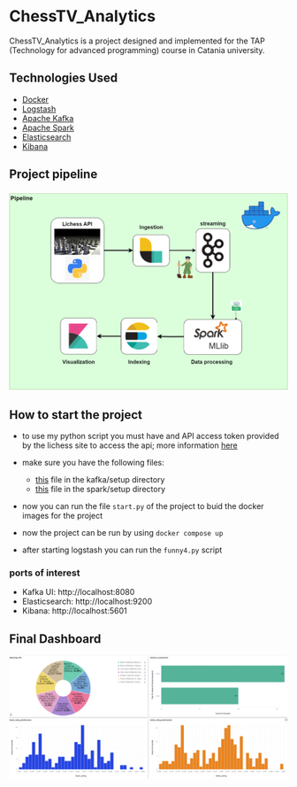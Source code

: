 # ChessTV_Analytics

ChessTV_Analytics is a project designed and implemented for the TAP (Technology for advanced programming) course in Catania university.

## Technologies Used
* [Docker](https://www.docker.com/)
* [Logstash](https://www.elastic.co/logstash)
* [Apache Kafka](https://kafka.apache.org/)
* [Apache Spark](https://spark.apache.org/)
* [Elasticsearch](https://www.elastic.co/)
* [Kibana](https://www.elastic.co/kibana)

## Project pipeline

![pipeline](docs/img/pipeline2.png)

## How to start the project
* to use my python script you must have and API access token provided by the lichess site to access the api; more information [here](https://lichess.org/account/oauth/token)

* make sure you have the following files:
    * [this](https://archive.apache.org/dist/kafka/3.5.0/kafka_2.13-3.5.0.tgz) file in the kafka/setup directory
    * [this](https://dlcdn.apache.org/spark/spark-3.4.1/spark-3.4.1-bin-hadoop3.tgz) file in the spark/setup directory

* now you can run the file `start.py` of the project to buid the docker images for the project

* now the project can be run by using `docker compose up`
* after starting logstash you can run the `funny4.py` script
### ports of interest

* Kafka UI: http://localhost:8080
* Elasticsearch: http://localhost:9200
* Kibana: http://localhost:5601

## Final Dashboard

![dash](docs/img/dash.png)

